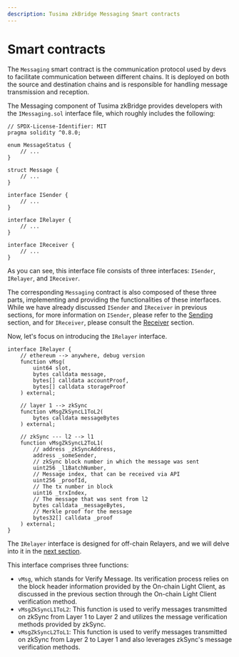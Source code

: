 ```yaml
---
description: Tusima zkBridge Messaging Smart contracts
---
```


# Smart contracts

The `Messaging` smart contract is the communication protocol used by devs to facilitate communication between different chains. It is deployed on both the source and destination chains and is responsible for handling message transmission and reception.

The Messaging component of Tusima zkBridge provides developers with the `IMessaging.sol` interface file, which roughly includes the following:

```solidity
// SPDX-License-Identifier: MIT
pragma solidity ^0.8.0;

enum MessageStatus {
    // ...
}

struct Message {
    // ...
}

interface ISender {
    // ...
}

interface IRelayer {
    // ...
}

interface IReceiver {
    // ...
}
```

As you can see, this interface file consists of three interfaces: `ISender`, `IRelayer`, and `IReceiver`.

The corresponding `Messaging` contract is also composed of these three parts, implementing and providing the functionalities of these interfaces. While we have already discussed `ISender` and `IReceiver` in previous sections, for more information on `ISender`, please refer to the [Sending](../../build-with-messaging/sending.md) section, and for `IReceiver`, please consult the [Receiver](../../build-with-messaging/receiving.md) section.

Now, let's focus on introducing the `IRelayer` interface.

```solidity
interface IRelayer {
    // ethereum --> anywhere, debug version
    function vMsg(
        uint64 slot,
        bytes calldata message,
        bytes[] calldata accountProof,
        bytes[] calldata storageProof
    ) external;

    // layer 1 --> zkSync
    function vMsgZkSyncL1ToL2(
        bytes calldata messageBytes
    ) external;

    // zkSync --- l2 --> l1
    function vMsgZkSyncL2ToL1(
        // address _zkSyncAddress,
        address _someSender,
        // zkSync block number in which the message was sent
        uint256 _l1BatchNumber,
        // Message index, that can be received via API
        uint256 _proofId,
        // The tx number in block
        uint16 _trxIndex,
        // The message that was sent from l2
        bytes calldata _messageBytes,
        // Merkle proof for the message
        bytes32[] calldata _proof
    ) external;
}
```

The `IRelayer` interface is designed for off-chain Relayers, and we will delve into it in the [next section](relayer.md).&#x20;

This interface comprises three functions:

* `vMsg`, which stands for Verify Message. Its verification process relies on the block header information provided by the On-chain Light Client, as discussed in the previous section through the On-chain Light Client verification method.
* `vMsgZkSyncL1ToL2`: This function is used to verify messages transmitted on zkSync from Layer 1 to Layer 2 and utilizes the message verification methods provided by zkSync.
* `vMsgZkSyncL2ToL1`: This function is used to verify messages transmitted on zkSync from Layer 2 to Layer 1 and also leverages zkSync's message verification methods.
